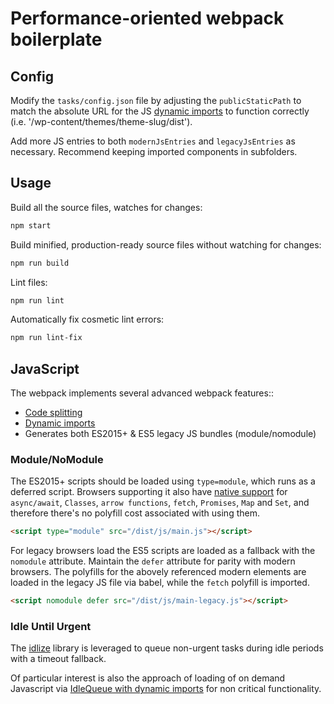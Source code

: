 # Performance-oriented webpack boilerplate

## Config

Modify the `tasks/config.json` file by adjusting the `publicStaticPath` to match the absolute URL for the JS [dynamic imports](https://webpack.js.org/guides/code-splitting/#dynamic-imports) to function correctly (i.e. '/wp-content/themes/theme-slug/dist').

Add more JS entries to both `modernJsEntries` and `legacyJsEntries` as necessary. Recommend keeping imported components in subfolders.

## Usage

Build all the source files, watches for changes:
```sh
npm start
```

Build minified, production-ready source files without watching for changes:
```sh
npm run build
```

Lint files:
```sh
npm run lint
```

Automatically fix cosmetic lint errors:
```sh
npm run lint-fix
```

## JavaScript

The webpack implements several advanced webpack features::
* [Code splitting](https://webpack.js.org/guides/code-splitting/)
* [Dynamic imports](https://webpack.js.org/guides/code-splitting/#dynamic-imports)
* Generates both ES2015+ & ES5 legacy JS bundles (module/nomodule)

### Module/NoModule

The ES2015+ scripts should be loaded using `type=module`, which runs as a deferred script. Browsers supporting it also have [native support](https://philipwalton.com/articles/deploying-es2015-code-in-production-today/) for `async/await`, `Classes`, `arrow functions`, `fetch`, `Promises`, `Map` and `Set`, and therefore there's no polyfill cost associated with using them.

```html
<script type="module" src="/dist/js/main.js"></script>
```

For legacy browsers load the ES5 scripts are loaded as a fallback with the `nomodule` attribute. Maintain the `defer` attribute for parity with modern browsers. The polyfills for the abovely referenced modern elements are loaded in the legacy JS file via babel, while the `fetch` polyfill is imported.

```html
<script nomodule defer src="/dist/js/main-legacy.js"></script>
```

###

### Idle Until Urgent

The [idlize](https://www.npmjs.com/package/idlize) library is leveraged to queue non-urgent tasks during idle periods with a timeout fallback.

Of particular interest is also the approach of loading of on demand Javascript via [IdleQueue with dynamic imports](https://parallax-developer-docs.netlify.app/guides/idle-until-urgent/#idlequeue) for non critical functionality.
